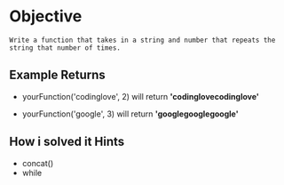 # Objective

    Write a function that takes in a string and number that repeats the string that number of times.

## Example Returns

* yourFunction('codinglove', 2) will return **'codinglovecodinglove'**

* yourFunction('google', 3) will return **'googlegooglegoogle'**

## How i solved it Hints

* concat()
* while


